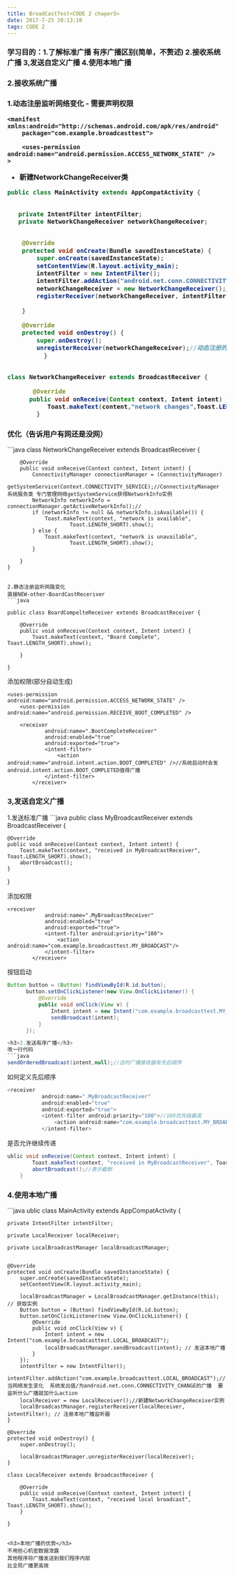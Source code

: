 ```yaml
---
title: BroadCastTest<CODE 2 chaper5>
date: 2017-7-25 20:13:10
tags: CODE 2
---
```


<h3>学习目的：1.了解标准广播 有序广播区别(简单，不赘述) 2.接收系统广播 3,发送自定义广播 4.使用本地广播</h3>

<h3>2.接收系统广播<h3>
1.动态注册监听网络变化
- 需要声明权限

```
<manifest xmlns:android="http://schemas.android.com/apk/res/android"
    package="com.example.broadcasttest">

    <uses-permission android:name="android.permission.ACCESS_NETWORK_STATE" />
>

```
- 新建NetworkChangeReceiver类      
```java
public class MainActivity extends AppCompatActivity {


   private IntentFilter intentFilter;
   private NetworkChangeReceiver networkChangeReceiver;


    @Override
    protected void onCreate(Bundle savedInstanceState) {
        super.onCreate(savedInstanceState);
        setContentView(R.layout.activity_main);
        intentFilter = new IntentFilter();
        intentFilter.addAction("android.net.conn.CONNECTIVITY_CHANGE");//当网络发生变化  系统发出值/为android.net.conn.CONNECTIVITY_CHANGE的广播  要监听什么广播就加什么action
        networkChangeReceiver = new NetworkChangeReceiver();//新建NetworkChangeReceiver实例
        registerReceiver(networkChangeReceiver, intentFilter);//对其进行注册

    }

    @Override
    protected void onDestroy() {
        super.onDestroy();
        unregisterReceiver(networkChangeReceiver);//动态注册的的广播接收器一定要取消注册
          }


class NetworkChangeReceiver extends BroadcastReceiver {

       @Override
      public void onReceive(Context context, Intent intent) {
           Toast.makeText(content,"network changes",Toast.LENGTH_SHORT).show();
        }

```

<h3>优化（告诉用户有网还是没网）</h3>
```java
class NetworkChangeReceiver extends BroadcastReceiver {

        @Override
        public void onReceive(Context context, Intent intent) {
            ConnectivityManager connectionManager = (ConnectivityManager)
                    getSystemService(Context.CONNECTIVITY_SERVICE);//ConnectivityManager 系统服务类 专门管理网络getSystemService获得NetworkInfo实例
            NetworkInfo networkInfo = connectionManager.getActiveNetworkInfo();//
            if (networkInfo != null && networkInfo.isAvailable()) {
                Toast.makeText(context, "network is available",
                        Toast.LENGTH_SHORT).show();
            } else {
                Toast.makeText(context, "network is unavailable",
                        Toast.LENGTH_SHORT).show();
            }

        }
    }

```

2.静态注册监听网路变化
直接NEW-other-BoardCastReceriver
```java

public class BoardCompelteReceiver extends BroadcastReceiver {

    @Override
    public void onReceive(Context context, Intent intent) {
        Toast.makeText(context, "Board Complete", Toast.LENGTH_SHORT).show();

    }

}

```
添加权限(部分自动生成)
```
<uses-permission android:name="android.permission.ACCESS_NETWORK_STATE" />
    <uses-permission android:name="android.permission.RECEIVE_BOOT_COMPLETED" />

    <receiver
            android:name=".BootCompleteReceiver"
            android:enabled="true"
            android:exported="true">
            <intent-filter>
                <action android:name="android.intent.action.BOOT_COMPLETED" />//系统启动时会发android.intent.action.BOOT_COMPLETED值得广播
            </intent-filter>
        </receiver>
```

<h3>3,发送自定义广播</h3>
1.发送标准广播
```java
public class MyBroadcastReceiver extends BroadcastReceiver {

    @Override
    public void onReceive(Context context, Intent intent) {
        Toast.makeText(context, "received in MyBroadcastReceiver", Toast.LENGTH_SHORT).show();
        abortBroadcast();
    }

}

添加权限
```text
<receiver
            android:name=".MyBroadcastReceiver"
            android:enabled="true"
            android:exported="true">
            <intent-filter android:priority="100">
                <action android:name="com.example.broadcasttest.MY_BROADCAST"/>
            </intent-filter>
        </receiver>

```     
按钮启动
```java
Button button = (Button) findViewById(R.id.button);
      button.setOnClickListener(new View.OnClickListener() {
          @Override
          public void onClick(View v) {
              Intent intent = new Intent("com.example.broadcasttest.MY_BROADCAST");
              sendBroadcast(intent);
          }
      });   

<h3>2.发送有序广播</h3>
改一行代码
```java
sendOrderedBroadcast(intent,null);//这时广播接收器有先后顺序
```
如何定义先后顺序
```java
<receiver
           android:name=".MyBroadcastReceiver"
           android:enabled="true"
           android:exported="true">
           <intent-filter android:priority="100">//100优先级最高
               <action android:name="com.example.broadcasttest.MY_BROADCAST"/>
           </intent-filter>
```
是否允许继续传递
```java
ublic void onReceive(Context context, Intent intent) {
        Toast.makeText(context, "received in MyBroadcastReceiver", Toast.LENGTH_SHORT).show();
        abortBroadcast();//表示截断
    }  
```

<h3>4.使用本地广播</h3>
```java
ublic class MainActivity extends AppCompatActivity {

    private IntentFilter intentFilter;

    private LocalReceiver localReceiver;

    private LocalBroadcastManager localBroadcastManager;


    @Override
    protected void onCreate(Bundle savedInstanceState) {
        super.onCreate(savedInstanceState);
        setContentView(R.layout.activity_main);

        localBroadcastManager = LocalBroadcastManager.getInstance(this); // 获取实例
        Button button = (Button) findViewById(R.id.button);
        button.setOnClickListener(new View.OnClickListener() {
            @Override
            public void onClick(View v) {
                Intent intent = new Intent("com.example.broadcasttest.LOCAL_BROADCAST");
                localBroadcastManager.sendBroadcast(intent); // 发送本地广播
            }
        });
        intentFilter = new IntentFilter();
        intentFilter.addAction("com.example.broadcasttest.LOCAL_BROADCAST");//当网络发生变化  系统发出值/为android.net.conn.CONNECTIVITY_CHANGE的广播  要监听什么广播就加什么action
        localReceiver = new LocalReceiver();//新建NetworkChangeReceiver实例
        localBroadcastManager.registerReceiver(localReceiver, intentFilter); // 注册本地广播监听器
    }

    @Override
    protected void onDestroy() {
        super.onDestroy();

        localBroadcastManager.unregisterReceiver(localReceiver);
    }

    class LocalReceiver extends BroadcastReceiver {

        @Override
        public void onReceive(Context context, Intent intent) {
            Toast.makeText(context, "received local broadcast", Toast.LENGTH_SHORT).show();
        }

    }
```

<h3>本地广播的优势</h3>
不用担心机密数据泄露
其他程序将广播发送到我们程序内部
比全局广播更高效
